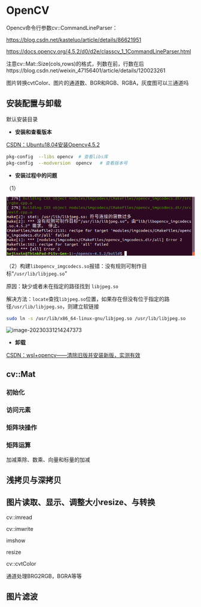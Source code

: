 # OpenCV



Opencv命令行参数cv::CommandLineParser：

https://blog.csdn.net/kasteluo/article/details/86621951

https://docs.opencv.org/4.5.2/d0/d2e/classcv_1_1CommandLineParser.html



注意cv::Mat::Size(cols,rows)的格式，列数在前，行数在后https://blog.csdn.net/weixin_47156401/article/details/120023261



图片转换cvtColor、图片的通道数、BGR和RGB、RGBA，灰度图可以三通道吗

## 安装配置与卸载

默认安装目录

- **安装和查看版本**

[CSDN：Ubuntu18.04安装Opencv4.5.2](https://blog.csdn.net/qq_17769915/article/details/124087687)

```bash
pkg-config  --libs opencv  # 查看libs库
pkg-config  --modversion  opencv   # 查看版本号
```

- **安装过程中的问题**

（1）

![](assets/OpenCV安装报错.png)

（2）构建`libopencv_imgcodecs.so`报错：没有规则可制作目标“`/usr/lib/libjpeg.so`”

原因：缺少或者未在指定的路径找到 `libjpeg.so`

解决方法：`locate`查找`libjpeg.so`位置，如果存在但没有位于指定的路径`/usr/lib/libjpeg.so`，则建立软链接

```bash
sudo ln -s /usr/lib/x86_64-linux-gnu/libjpeg.so /usr/lib/libjpeg.so
```

![image-20230331214247373](assets/image-20230331214247373.png)

- **卸载**

[CSDN：wsl+opencv——清除旧版并安装新版，实测有效](https://blog.csdn.net/m0_51984869/article/details/127538531)

## cv::Mat

### 初始化

### 访问元素

### 矩阵块操作

### 矩阵运算

加减乘除、数乘、向量和标量的加减

#### 

## 浅拷贝与深拷贝

## 图片读取、显示、调整大小resize、与转换

cv::imread

cv::imwrite

imshow

resize

cv::cvtColor



通道处理BRG2RGB，BGRA等等

## 图片滤波